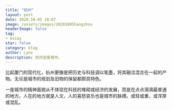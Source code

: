 ```yaml
---
title: "杭州"
layout: post
date: 2020-10-05 18:07
image: /assets/images/20201005hangzhou
headerImage: false
tag:
- essay
star: false
category: blog
author: Lynx
description: 杭州这座城市。
---
```




比起厦门的现代化，杭州更像是把历史与科技调以笔墨，将其融洽混合在一起的产物。无论是城市的规划及旧物的保留都颇具特色。

一座城市的精神面貌从不体现在科技的堆砌或经济的发展，而是在点点滴滴最普通的地方。人在的地方就是人文，人的喜怒哀乐也是城市的脉搏。或轻或重，或浑厚或混乱。

